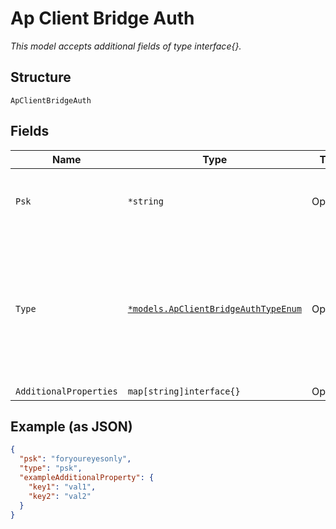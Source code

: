 
# Ap Client Bridge Auth

*This model accepts additional fields of type interface{}.*

## Structure

`ApClientBridgeAuth`

## Fields

| Name | Type | Tags | Description |
|  --- | --- | --- | --- |
| `Psk` | `*string` | Optional | **Constraints**: *Minimum Length*: `8`, *Maximum Length*: `63` |
| `Type` | [`*models.ApClientBridgeAuthTypeEnum`](../../doc/models/ap-client-bridge-auth-type-enum.md) | Optional | wpa2-AES/CCMPp is assumed when `type`==`psk`. enum: `open`, `psk`<br>**Default**: `"psk"`<br>**Constraints**: *Minimum Length*: `1` |
| `AdditionalProperties` | `map[string]interface{}` | Optional | - |

## Example (as JSON)

```json
{
  "psk": "foryoureyesonly",
  "type": "psk",
  "exampleAdditionalProperty": {
    "key1": "val1",
    "key2": "val2"
  }
}
```


